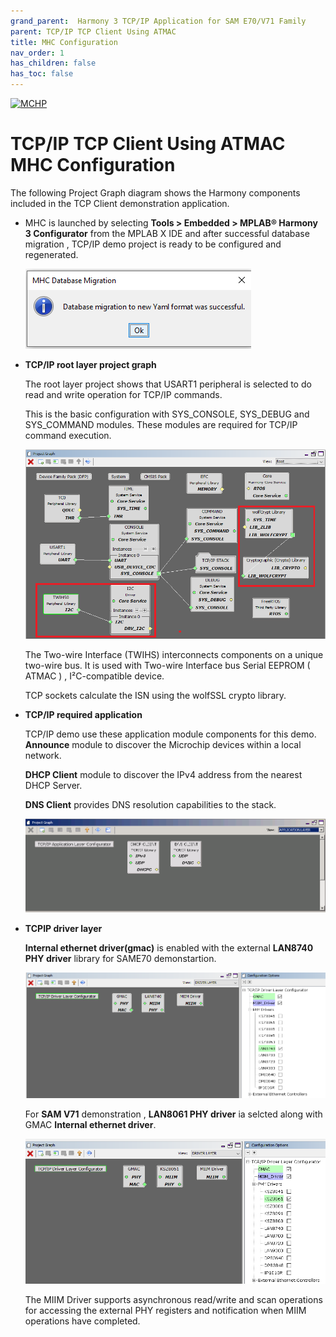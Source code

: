 ```yaml
---
grand_parent:  Harmony 3 TCP/IP Application for SAM E70/V71 Family
parent: TCP/IP TCP Client Using ATMAC
title: MHC Configuration
nav_order: 1
has_children: false
has_toc: false
---
```

[![MCHP](https://www.microchip.com/ResourcePackages/Microchip/assets/dist/images/logo.png)](https://www.microchip.com)

# TCP/IP TCP Client Using ATMAC MHC Configuration

The following Project Graph diagram shows the Harmony components included in the TCP Client demonstration application.

* MHC is launched by selecting **Tools > Embedded > MPLAB® Harmony 3 Configurator** from the MPLAB X IDE and after successful database migration , TCP/IP demo project is ready to be configured and regenerated.

    ![tcpip_same70_v71_project](images/database_migration_successful.png)

* **TCP/IP root layer project graph**

  The root layer project shows that USART1 peripheral is selected to do read and write operation for TCP/IP commands.

  This is the basic configuration with SYS_CONSOLE, SYS_DEBUG and SYS_COMMAND modules. These modules are required for TCP/IP command execution.

  ![tcpip_same70_v71_project](images/tcpip_default_required_root_E70_V71.png)

  The Two-wire Interface (TWIHS) interconnects components on a unique two-wire bus. It is used with Two-wire Interface bus Serial EEPROM ( ATMAC ) , I²C-compatible device. 	
  
  TCP sockets calculate the ISN using the wolfSSL crypto library. 
  
* **TCP/IP required application**

  TCP/IP demo use these application module components for this demo. **Announce** module to discover the Microchip devices within a local network.
   
  **DHCP Client** module to discover the IPv4 address from the nearest DHCP Server.
  
  **DNS Client** provides DNS resolution capabilities to the stack. 
  

    ![tcpip_same70_v71_project](images/tcpip_app_layer.png)

* **TCPIP driver layer**

  **Internal ethernet driver(gmac)** is enabled with the external **LAN8740 PHY driver** library for SAME70 demonstartion. 

    ![tcpip_same70_v71_project](images/tcpip_driver_component.png)

  For **SAM V71** demonstration , **LAN8061 PHY driver** ia selcted along with GMAC 
  **Internal ethernet driver**.

    ![tcpip_same70_v71_project](images/tcpip_driver_component_v71.png)

  The MIIM Driver supports asynchronous read/write and scan operations for accessing the external PHY registers and notification when MIIM operations have completed.

